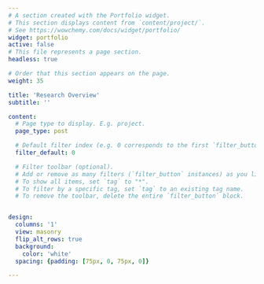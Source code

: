 ```yaml
---
# A section created with the Portfolio widget.
# This section displays content from `content/project/`.
# See https://wowchemy.com/docs/widget/portfolio/
widget: portfolio
active: false
# This file represents a page section.
headless: true

# Order that this section appears on the page.
weight: 35

title: 'Research Overview'
subtitle: ''

content:
  # Page type to display. E.g. project.
  page_type: post

  # Default filter index (e.g. 0 corresponds to the first `filter_button` instance below).
  filter_default: 0

  # Filter toolbar (optional).
  # Add or remove as many filters (`filter_button` instances) as you like.
  # To show all items, set `tag` to "*".
  # To filter by a specific tag, set `tag` to an existing tag name.
  # To remove the toolbar, delete the entire `filter_button` block.


design:
  columns: '1'
  view: masonry
  flip_alt_rows: true
  background:
    color: 'white'
  spacing: {padding: [75px, 0, 75px, 0]}

---
```

